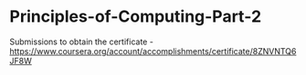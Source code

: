 # Principles-of-Computing-Part-2

Submissions to obtain the certificate - https://www.coursera.org/account/accomplishments/certificate/8ZNVNTQ6JF8W
